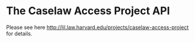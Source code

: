 # The Caselaw Access Project API
Please see here http://lil.law.harvard.edu/projects/caselaw-access-project for details.
